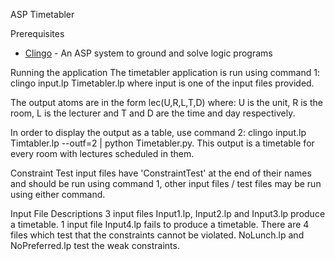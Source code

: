 ASP Timetabler

Prerequisites
* [Clingo](https://potassco.org/clingo/) - An ASP system to ground and solve logic programs

Running the application
The timetabler application is run using command 1: clingo input.lp Timetabler.lp
where input is one of the input files provided.

The output atoms are in the form lec(U,R,L,T,D) where: U is the unit, R is the room, L is the lecturer and T and D are the time and day respectively.

In order to display the output as a table, use command 2: clingo input.lp Timtabler.lp --outf=2 | python Timetabler.py.
This output is a timetable for every room with lectures scheduled in them.

Constraint Test input files have 'ConstraintTest' at the end of their names and should be run using command 1, other input files / test files may be run using either command.

Input File Descriptions
3 input files Input1.lp, Input2.lp and Input3.lp produce a timetable.
1 input file Input4.lp fails to produce a timetable.
There are 4 files which test that the constraints cannot be violated.
NoLunch.lp and NoPreferred.lp test the weak constraints.
